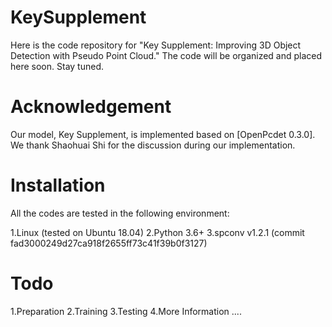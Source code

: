 # KeySupplement
Here is the code repository for "Key Supplement: Improving 3D Object Detection with Pseudo Point Cloud." The code will be organized and placed here soon. Stay tuned.

# Acknowledgement
Our model, Key Supplement, is implemented based on [OpenPcdet 0.3.0]. We thank Shaohuai Shi for the discussion during our implementation.

# Installation
All the codes are tested in the following environment:

1.Linux (tested on Ubuntu 18.04)
2.Python 3.6+
3.spconv v1.2.1 (commit fad3000249d27ca918f2655ff73c41f39b0f3127)

# Todo
1.Preparation
2.Training
3.Testing
4.More Information
....
